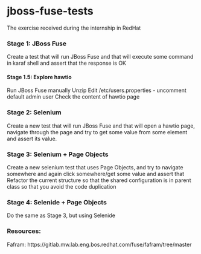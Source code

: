 # jboss-fuse-tests
The exercise received during the internship in RedHat

<h3>Stage 1: JBoss Fuse</h3>
Create a test that will run JBoss Fuse and that will execute some command in karaf shell and assert that the response is OK

<h4>Stage 1.5: Explore hawtio</h4>
Run JBoss Fuse manually
Unzip
Edit <jboss-fuse-dir>/etc/users.properties - uncomment default admin user
Check the content of hawtio page

<h3>Stage 2: Selenium</h3>
Create a new test that will run JBoss Fuse and that will open a hawtio page, navigate through the page and try to get some value from some element and assert its value.

<h3>Stage 3: Selenium + Page Objects</h3>
Create a new selenium test that uses Page Objects, and try to navigate somewhere and again click somewhere/get some value and assert that
Refactor the current structure so that the shared configuration is in parent class so that you avoid the code duplication

<h3>Stage 4: Selenide + Page Objects</h3>
Do the same as Stage 3, but using Selenide

<h3>Resources:</h3>
Fafram: https://gitlab.mw.lab.eng.bos.redhat.com/fuse/fafram/tree/master
